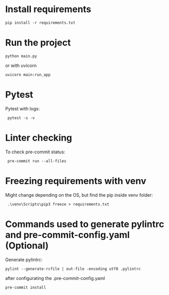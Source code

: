 # Install requirements

```
pip install -r requirements.txt
```

# Run the project

```
python main.py
```

or with uvicorn

```
uvicorn main:run_app
```

# Pytest

Pytest with logs:

```
 pytest -s -v
```

# Linter checking

To check pre-commit status:

```
 pre-commit run --all-files
```

# Freezing requirements with venv

Might change depending on the OS, but find the pip inside venv folder:

```
 .\venv\Scripts\pip3 freeze > requirements.txt
```

# Commands used to generate pylintrc and pre-commit-config.yaml (Optional)

Generate pylintrc:

```
pylint --generate-rcfile | out-file -encoding utf8 .pylintrc
```

after configurating the .pre-commit-config.yaml

```
pre-commit install
```
